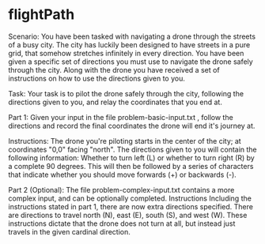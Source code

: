 # flightPath
Scenario: 
You have been tasked with navigating a drone through the streets of a busy city.
The city has luckily been designed to have streets in a pure grid, that somehow stretches infinitely in every direction. You have been given a specific set of directions you must use to navigate the drone safely through the city.
Along with the drone you have received a set of instructions on how to use the directions given to you.

Task: 
Your task is to pilot the drone safely through the city, following the directions given to you, and relay the coordinates that you end at.

Part 1: 
Given your input in the file problem-basic-input.txt , follow the directions and record the final coordinates the drone will end it's journey at.

Instructions: 
The drone you're piloting starts in the center of the city; at coordinates "0,0" facing "north".
The directions given to you will contain the following information:
Whether to turn left (L) or whether to turn right (R) by a complete 90 degrees.
This will then be followed by a series of characters that indicate whether you should move forwards (+) or backwards (-).

Part 2 (Optional): 
The file problem-complex-input.txt contains a more complex input, and can be optionally completed. Instructions
Including the instructions stated in part 1, there are now extra directions specified.
There are directions to travel north (N), east (E), south (S), and west (W).
These instructions dictate that the drone does not turn at all, but instead just travels in the given cardinal direction.
